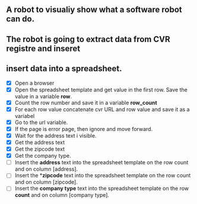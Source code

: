## A robot to visualiy show what a software robot can do.
## The robot is going to extract data from CVR registre and inseret 
## insert data into a spreadsheet.



- [x] Open a browser 
- [x] Open the spreadsheet template and get value in the first row. Save the value in a variable **row**.
- [x] Count the row number and save it in a variable **row_count** 
- [x] For each row value concatenate cvr URL and row value and save it as a variabel
- [x] Go to the url variable.
- [x] If the page is error page, then ignore and move forward.
- [x] Wait for the address text i visible.
- [x] Get the address text
- [x] Get the zipcode text
- [x] Get the company type.
- [ ] Insert the **address** text into the spreadsheet template on the row count and on column [address].
- [ ] Insert the ***zipcode** text into the spreadsheet template on the row count and on column [zipcode].
- [ ] Insert the **company type** text into the spreadsheet template on the row **count** and on column [company type].
